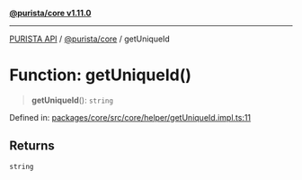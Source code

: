 [**@purista/core v1.11.0**](../README.md)

***

[PURISTA API](../../../packages.md) / [@purista/core](../README.md) / getUniqueId

# Function: getUniqueId()

> **getUniqueId**(): `string`

Defined in: [packages/core/src/core/helper/getUniqueId.impl.ts:11](https://github.com/puristajs/purista/blob/master/packages/core/src/core/helper/getUniqueId.impl.ts#L11)

## Returns

`string`
